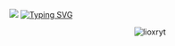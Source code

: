![](https://hit.yhype.me/github/profile?user_id=91391994)
<a href="https://git.io/typing-svg"><img src="https://readme-typing-svg.herokuapp.com/?center=true&vCenter=true&width=500&lines=I%27m+just+some+kid;%20With+access+to+the+internet;%20And+way+to+much+free+time" alt="Typing SVG" /></a>
<p align="center"> <img src="https://img.shields.io/badge/Discord-lioxryt%235640-red/?logo=discord&color=7289DA" alt="lioxryt"/> </p>
